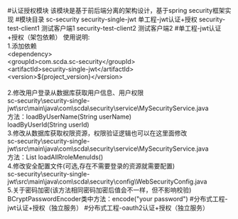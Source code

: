 #认证授权模块
    该模块是基于前后端分离的架构设计，基于spring security框架实现
#模块目录
    sc-security
        security-single-jwt 单工程-jwt认证+授权
        security-test-client1 测试客户端1
        security-test-client2 测试客户端2
#单工程-jwt认证+授权（架包依赖）
使用说明:  
    1.添加依赖  
         \<dependency\>  
            \<groupId\>com.scda.sc-security\</groupId\>  
            \<artifactId\>security-single-jwt\</artifactId\>  
            \<version\>${project_version}\</version\>  
         </dependency>  
    2.修改用户登录从数据库获取用户信息、用户权限  
        sc-security\security-single-jwt\src\main\java\com\scda\security\service\MySecurityService.java  
        方法：loadByUserName(String userName)  
              loadByUserId(String userId)  
    3.修改从数据库获取权限资源，权限验证逻辑也可以在这里面修改  
        sc-security\security-single-jwt\src\main\java\com\scda\security\service\MySecurityService.java  
        方法：List<SysRoleMenuVo> loadAllRroleMenuIds()  
    4.修改安全配置文件(可选,存在不需要登录的资源就需要配置)   
        sc-security\security-single-jwt\src\main\java\com\scda\security\config\WebSecurityConfig.java  
    5.关于密码加密(该方法相同密码加密后值会不一样，但不影响校验)
        BCryptPasswordEncoder类中方法：encode("your password")
#分布式工程-jwt认证+授权（独立服务）
#分布式工程-oauth2认证+授权（独立服务）

